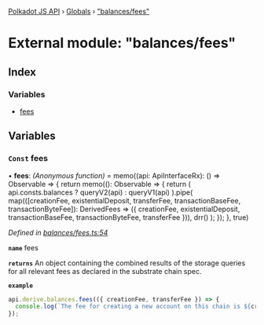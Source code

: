 [Polkadot JS API](../README.md) › [Globals](../globals.md) › ["balances/fees"](_balances_fees_.md)

# External module: "balances/fees"

## Index

### Variables

* [fees](_balances_fees_.md#const-fees)

## Variables

### `Const` fees

• **fees**: *(Anonymous function)* =  memo((api: ApiInterfaceRx): () => Observable<DerivedFees> => {
  return memo((): Observable<DerivedFees> => {
    return (
      api.consts.balances
        ? queryV2(api)
        : queryV1(api)
    ).pipe(
      map(([creationFee, existentialDeposit, transferFee, transactionBaseFee, transactionByteFee]): DerivedFees => ({
        creationFee,
        existentialDeposit,
        transactionBaseFee,
        transactionByteFee,
        transferFee
      })),
      drr()
    );
  });
}, true)

*Defined in [balances/fees.ts:54](https://github.com/polkadot-js/api/blob/7cc961f789/packages/api-derive/src/balances/fees.ts#L54)*

**`name`** fees

**`returns`** An object containing the combined results of the storage queries for
all relevant fees as declared in the substrate chain spec.

**`example`** 
<BR>

```javascript
api.derive.balances.fees(({ creationFee, transferFee }) => {
  console.log(`The fee for creating a new account on this chain is ${creationFee} units. The fee required for making a transfer is ${transferFee} units.`);
});
```
